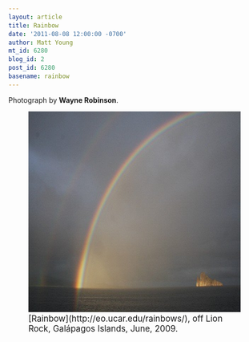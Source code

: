 ```yaml
---
layout: article
title: Rainbow
date: '2011-08-08 12:00:00 -0700'
author: Matt Young
mt_id: 6280
blog_id: 2
post_id: 6280
basename: rainbow
---
```

Photograph by **Wayne Robinson**.

<figure>
<img src="/uploads/2011/RobinsonRainbow.jpg" alt="RobinsonRainbow.jpg" width="600" height="400" />
<figcaption markdown="span">
<big>[Rainbow](http://eo.ucar.edu/rainbows/), off Lion Rock, Galápagos Islands, June, 2009.</big>

</figcaption>
</figure>
